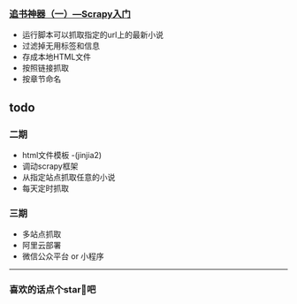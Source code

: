 
### [追书神器（一）—Scrapy入门](https://yanyezhang.github.io/2017/12/19/Scrapy%E5%85%A5%E9%97%A8%E5%AE%9E%E7%8E%B0%E2%80%94%E6%87%92%E4%BA%BA%E8%BF%BD%E4%B9%A6/)
* 运行脚本可以抓取指定的url上的最新小说
* 过滤掉无用标签和信息
* 存成本地HTML文件
* 按照链接抓取
* 按章节命名

## todo
### 二期
* html文件模板 -(jinjia2)
* 调动scrapy框架
* 从指定站点抓取任意的小说
* 每天定时抓取

### 三期
* 多站点抓取
* 阿里云部署
* 微信公众平台 or 小程序

---

### 喜欢的话点个star🌟吧

